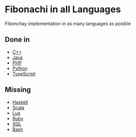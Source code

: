 # Fibonachi in all Languages

Fibonchay implementation in as many languages as posible

## Done in

* [C++](fib.cpp)
* [Java](fib.java)
* [PHP](fib.php)
* [Python](fib.py)
* [TypeScript](fib.ts)

## Missing

* [Haskell](fib.hs)
* [Scala]()
* [Lua](fib.lua)
* [Ruby](fib.ru)
* [SQL](fib.sql)
* [Bash](fib.sh)
